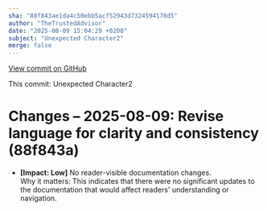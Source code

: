 ```yaml
---
sha: "88f843ae1da4c50ebb5acf52943d7324594178d5"
author: "TheTrustedAdvisor"
date: "2025-08-09 15:04:29 +0200"
subject: "Unexpected Character2"
merge: false
---
```


[View commit on GitHub](https://github.com/TheTrustedAdvisor/FabricAdoptionFramework/commit/88f843ae1da4c50ebb5acf52943d7324594178d5)

This commit: Unexpected Character2

# Changes – 2025-08-09: Revise language for clarity and consistency (88f843a)

- **[Impact: Low]** No reader-visible documentation changes.  
Why it matters: This indicates that there were no significant updates to the documentation that would affect readers' understanding or navigation.

